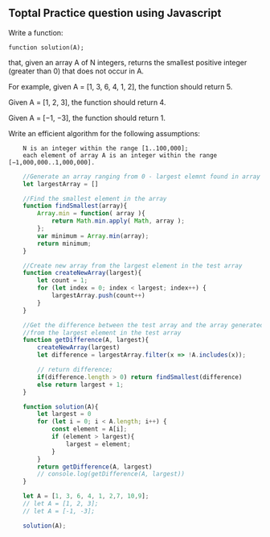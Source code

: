 ## **Toptal Practice question using Javascript**

<p>Write a function:

    function solution(A);

that, given an array A of N integers, returns the smallest positive integer (greater than 0) that does not occur in A.

For example, given A = [1, 3, 6, 4, 1, 2], the function should return 5.

Given A = [1, 2, 3], the function should return 4.

Given A = [−1, −3], the function should return 1.

Write an efficient algorithm for the following assumptions:

        N is an integer within the range [1..100,000];
        each element of array A is an integer within the range [−1,000,000..1,000,000].


```javascript
	//Generate an array ranging from 0 - largest elemnt found in array "A"
	let largestArray = []

	//Find the smallest element in the array
	function findSmallest(array){                
		Array.min = function( array ){
			return Math.min.apply( Math, array );
		};
		var minimum = Array.min(array);
		return minimum;
	}

	//Create new array from the largest element in the test array
	function createNewArray(largest){
		let count = 1;
		for (let index = 0; index < largest; index++) {                    
			largestArray.push(count++)                    
		}                 
	}

	//Get the difference between the test array and the array generated 
	//from the largest element in the test array
	function getDifference(A, largest){
		createNewArray(largest)
		let difference = largestArray.filter(x => !A.includes(x));    

		// return difference;
		if(difference.length > 0) return findSmallest(difference)   
		else return largest + 1; 
	}

	function solution(A){
		let largest = 0                
		for (let i = 0; i < A.length; i++) {
			const element = A[i];
			if (element > largest){
				largest = element;
			}                    
		}
		return getDifference(A, largest)
		// console.log(getDifference(A, largest))                
	}

	let A = [1, 3, 6, 4, 1, 2,7, 10,9];
	// let A = [1, 2, 3];
	// let A = [-1, -3];

	solution(A);
```

